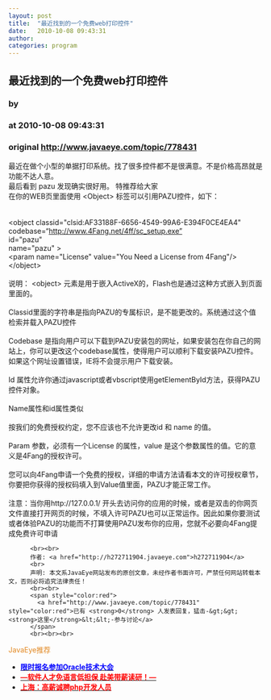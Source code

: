 ```yaml
---
layout: post
title:  "最近找到的一个免费web打印控件"
date:   2010-10-08 09:43:31
author: 
categories: program
---
```


## 最近找到的一个免费web打印控件
### by 
### at 2010-10-08 09:43:31
### original <http://www.javaeye.com/topic/778431>

最近在做个小型的单据打印系统。找了很多控件都不是很满意。不是价格高昂就是功能不达人意。
<br>最后看到 pazu 发现确实很好用。 特推荐给大家
<br>在你的WEB页里面使用 &lt;Object&gt; 标签可以引用PAZU控件，如下： 
<br>
<br>
<br>&lt;object classid=&quot;clsid:AF33188F-6656-4549-99A6-E394F0CE4EA4&quot; 
<br>codebase=“http://www.4Fang.net/4ff/sc_setup.exe” 
<br>id="pazu" 
<br>name=&quot;pazu&quot; &gt; 
<br>&lt;param name=&quot;License&quot; value=&quot;You Need a License from 4Fang&quot;/&gt; 
<br>&lt;/object&gt; 
<br>
<br>说明： &lt;object&gt; 元素是用于嵌入ActiveX的，Flash也是通过这种方式嵌入到页面里面的。 
<br>
<br>Classid里面的字符串是指向PAZU的专属标识，是不能更改的。系统通过这个值检索并载入PAZU控件 
<br>
<br>Codebase 是指向用户可以下载到PAZU安装包的网址，如果安装包在你自己的网站上，你可以更改这个codebase属性，使得用户可以顺利下载安装PAZU控件。如果这个网址设置错误，IE将不会提示用户下载安装。 
<br>
<br>Id 属性允许你通过javascript或者vbscript使用getElementById方法，获得PAZU控件对象。 
<br>
<br>Name属性和id属性类似 
<br>
<br>按我们的免费授权约定，您不应该也不允许更改id 和 name 的值。 
<br>
<br>Param 参数，必须有一个License 的属性，value 是这个参数属性的值。它的意义是4Fang的授权许可。 
<br>
<br>您可以向4Fang申请一个免费的授权，详细的申请方法请看本文的许可授权章节，你要把你获得的授权码填入到Value值里面，PAZU才能正常工作。 
<br>
<br>注意：当你用http://127.0.0.1/ 开头去访问你的应用的时候，或者是双击的你网页文件直接打开网页的时候，不填入许可PAZU也可以正常运作。因此如果你要测试或者体验PAZU的功能而不打算使用PAZU发布你的应用，您就不必要向4Fang提成免费许可申请
          
          <br><br>
          作者: <a href="http://h272711904.javaeye.com">h272711904</a> 
          <br>
          声明: 本文系JavaEye网站发布的原创文章，未经作者书面许可，严禁任何网站转载本文，否则必将追究法律责任！
          <br><br>
          <span style="color:red">
            <a href="http://www.javaeye.com/topic/778431" style="color:red">已有 <strong>0</strong> 人发表回复，猛击-&gt;&gt;<strong>这里</strong>&lt;&lt;-参与讨论</a>
          </span>
          <br><br><br>
<span style="color:#e28822">JavaEye推荐</span>
<br>
<ul><li><a href="http://www.iteye.com/clicks/439"><span style="color:blue;font-weight:bold">限时报名参加Oracle技术大会</span></a></li><li><a href="http://www.iteye.com/clicks/433"><span style="color:red;font-weight:bold">—软件人才免语言低担保 赴美带薪读研！— </span></a></li><li><a href="http://www.iteye.com/clicks/138"><span style="color:red;font-weight:bold">上海：高薪诚聘php开发人员</span></a></li></ul>
<br><br><br>
